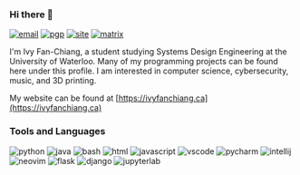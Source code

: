 ### Hi there 👋

[![email](https://img.shields.io/badge/email-contact@ivyfanchiang.ca-red?style=flat-square)](mailto:contact@ivyfanchiang.ca) [![pgp](https://img.shields.io/badge/PGP-D0230F8F6E4FE77C-green?style=flat-square)](https://github.com/userblackbox.gpg) [![site](https://img.shields.io/badge/website-ivyfanchiang.ca-blue?style=flat-square)](https://ivyfanchiang.ca) [![matrix](https://img.shields.io/badge/matrix-%40userblackbox%3Amatrix.org-black?style=flat-square)](https://matrix.to/#/@userblackbox:matrix.org)

I'm Ivy Fan-Chiang, a student studying Systems Design Engineering at the University of Waterloo. Many of my programming projects can be found here under this profile. I am interested in computer science, cybersecurity, music, and 3D printing.

My website can be found at [https://ivyfanchiang.ca](https://ivyfanchiang.ca)

### Tools and Languages

![python](https://img.shields.io/badge/-Python-3776AB?style=flat-square&logo=python&logoColor=white) ![java](https://img.shields.io/badge/-Java-F00000?style=flat-square&logo=java&logoColor=white) ![bash](https://img.shields.io/badge/-Bash-4EAA25?style=flat-square&logo=gnu-bash&logoColor=white) ![html](https://img.shields.io/badge/-HTML5-E34F26?style=flat-square&logo=html5&logoColor=white) ![javascript](https://img.shields.io/badge/-JavaScript-F7DF1E?style=flat-square&logo=javascript&logoColor=black) ![vscode](https://img.shields.io/badge/-VS_Code-007ACC?style=flat-square&logo=visual-studio-code&logoColor=white) ![pycharm](https://img.shields.io/badge/-PyCharm-yellowgreen?style=flat-square&logo=pycharm&logoColor=white) ![intellij](https://img.shields.io/badge/-IntelliJ_IDEA-black?style=flat-square&logo=intellij-idea&logoColor=white) ![neovim](https://img.shields.io/badge/-Neovim-57A143?style=flat-square&logo=neovim&logoColor=white) ![flask](https://img.shields.io/badge/-Flask-black?style=flat-square&logo=flask&logoColor=white) ![django](https://img.shields.io/badge/-Django-092E20?style=flat-square&logo=django&logoColor=white) ![jupyterlab](https://img.shields.io/badge/-JupyterLab-F37626?style=flat-square&logo=jupyter&logoColor=white)
